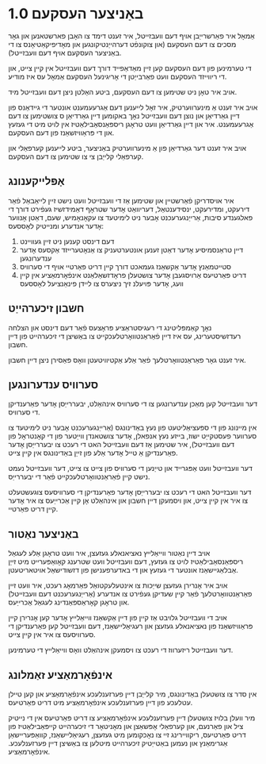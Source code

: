 # באַניצער העסקעם 1.0

אַמאָל איר פאַרשרייַבן אויף דעם וועבזייטל, איר זענט דימד צו האָבן פארשטאנען און גאָר מסכים צו דעם העסקעם (און צוקונפֿט דערהייַנטיקונגען און מאָדיפיקאַטיאָנס צו די באַניצער העסקעם אויף דעם וועבזייטל).

די טערמינען פון דעם העסקעם קען זיין מאַדאַפייד דורך דעם וועבזייטל אין קיין צייט, און די ריווייזד העסקעם וועט פאַרבייַטן די אָריגינעל העסקעם אַמאָל עס איז מודיע.

אויב איר טאָן ניט שטימען צו דעם העסקעם, ביטע האַלטן ניצן דעם וועבזייטל מיד.

אויב איר זענט אַ מינערווערטיק, איר זאָל לייענען דעם אַגרעעמענט אונטער די גיידאַנס פון דיין גאַרדיאַן און נוצן דעם וועבזייטל נאָך באקומען דיין גאַרדיאַן ס צושטימען צו דעם אַגרעעמענט. איר און דיין גאַרדיאַן וועט טראָגן ריספּאַנסאַבילאַטיז אין לויט מיט די געזעץ און די פּראַוויזשאַנז פון דעם העסקעם.

אויב איר זענט דער גאַרדיאַן פון אַ מינערווערטיק באַניצער, ביטע לייענען קערפאַלי און קערפאַלי קלייַבן צי צו שטימען צו דעם העסקעם.

## אָפּלייקענונג

איר אויסדריקן פֿאַרשטיין און שטימען אַז די וועבזייטל וועט נישט זיין לייאַבאַל פֿאַר דירעקט, ומדירעקט, ינסידענטאַל, דעריוואַט אָדער שטראָף דאַמידזשיז געפֿירט דורך די פאלגענדע סיבות, אַרייַנגערעכנט אָבער ניט לימיטעד צו עקאָנאָמיש, שעם, דאַטן אָנווער אָדער אנדערע ומנייטיק לאָססעס:

1. דעם דינסט קענען ניט זיין געוויינט
1. דיין טראַנסמיסיע אָדער דאַטן זענען אונטערטעניק צו אַנאָטערייזד אַקסעס אָדער ענדערונגען
1. סטייטמאַנץ אָדער אַקשאַנז געמאכט דורך קיין דריט פּאַרטיי אויף די סערוויס
1. דריט פּאַרטיעס אַרויסגעבן אָדער צושטעלן פראָדזשאַלאַנט אינפֿאָרמאַציע אין קיין וועג, אָדער פּויעלנ זיך ניצערס צו ליידן פינאַנציעל לאָססעס

## חשבון זיכערהייַט

נאָך קאַמפּליטינג די רעגיסטראַציע פּראָצעס פֿאַר דעם דינסט און הצלחה רעדזשיסטערינג, עס איז דיין פֿאַראַנטוואָרטלעכקייט צו באַשיצן די זיכערהייט פון דיין חשבון.

איר זענט גאָר פאַראַנטוואָרטלעך פֿאַר אַלע אַקטיוויטעטן וואָס פּאַסירן ניצן דיין חשבון.

## סערוויס ענדערונגען

דער וועבזייטל קען מאַכן ענדערונגען צו די סערוויס אינהאַלט, יבעררייַסן אָדער פאַרענדיקן די סערוויס.

אין מיינונג פון די ספּעציאַליטעט פון נעץ באַדינונגס (אַרייַנגערעכנט אָבער ניט לימיטעד צו סערווער פעסטקייַט ישוז, בייזע נעץ אנפאלן, אָדער צושטאנדן ווייַטער פון די קאָנטראָל פון דעם וועבזייטל), איר שטימען אַז דעם וועבזייטל האט די רעכט צו יבעררייַסן אָדער פאַרענדיקן אַ טייל אָדער אַלע פון זייַן באַדינונגס אין קיין צייט.

דער וועבזייטל וועט אַפּגרייד און טייַנען די סערוויס פון צייט צו צייט, דער וועבזייטל נעמט נישט קיין פֿאַראַנטוואָרטלעכקייט פֿאַר די יבעררייַס.

דער וועבזייטל האט די רעכט צו יבעררייַסן אָדער פאַרענדיקן די סערוויסעס צוגעשטעלט צו איר אין קיין צייט, און ויסמעקן דיין חשבון און אינהאַלט אָן קיין אַכרייַעס צו איר אָדער קיין דריט פּאַרטיי.

## באַניצער נאַטור

אויב דיין נאַטור ווייאַלייץ נאציאנאלע געזעצן, איר וועט טראָגן אַלע לעגאַל ריספּאַנסאַבילאַטיז לויט צו געזעץ, דעם וועבזייטל וועט שטרענג קאָואַפּערייט מיט זייַן אַבלאַגיישאַנז אונטער די געזעץ און די באדערפענישן פון דזשודישאַל אויטאריטעטן.

אויב איר אָנרירן געזעצן שייַכות צו אינטעלעקטואַל פאַרמאָג רעכט, איר וועט זיין פאַראַנטוואָרטלעך פֿאַר קיין שעדיקן געפֿירט צו אנדערע (אַרייַנגערעכנט דעם וועבזייטל) און טראָגן קאָראַספּאַנדינג לעגאַל אַכרייַעס.

אויב די וועבזייטל גלויבט אַז קיין פון דיין אַקשאַנז ווייאַלייץ אָדער קען אָנרירן קיין פּראַוויזשאַנז פון נאציאנאלע געזעצן און רעגיאַליישאַנז, דעם וועבזייטל קען פאַרענדיקן די סערוויסעס צו איר אין קיין צייט.

דער וועבזייטל ריזערווז די רעכט צו ויסמעקן אינהאַלט וואָס ווייאַלייץ די טערמינען.

## אינפֿאָרמאַציע זאַמלונג

אין סדר צו צושטעלן באַדינונגס, מיר קלייַבן דיין פערזענלעכע אינפֿאָרמאַציע און קען טיילן עטלעכע פון דיין פערזענלעכע אינפֿאָרמאַציע מיט דריט פּאַרטיעס.

מיר וועלן בלויז צושטעלן דיין פערזענלעכע אינפֿאָרמאַציע צו דריט פּאַרטיעס אין די נייטיק ציל און פאַרנעם, און קערפאַלי אָפּשאַצן און מאָניטאָר די זיכערהייט קייפּאַבילאַטיז פון דריט פּאַרטיעס, ריקוויירינג זיי צו נאָכקומען מיט געזעצן, רעגיאַליישאַנז, קוואַפּעריישאַן אַגרימאַנץ און נעמען באַטייַטיק זיכערהייט מיטלען צו באַשיצן דיין פערזענלעכע. אינפֿאָרמאַציע.
